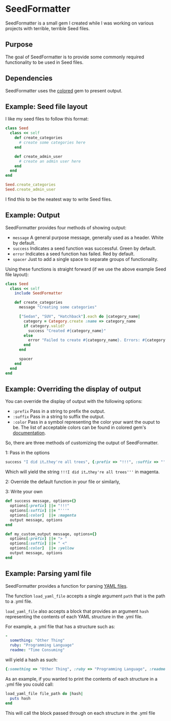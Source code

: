 # SeedFormatter

SeedFormatter is a small gem I created while I was working on various projects with terrible, terrible Seed files.

## Purpose

The goal of SeedFormatter is to provide some commonly required functionality to be used in Seed files.

## Dependencies

SeedFormatter uses the [colored](https://github.com/defunkt/colored) gem to present output.

## Example: Seed file layout

I like my seed files to follow this format:

```ruby
class Seed
  class << self
    def create_categories
      # create some categories here
    end

    def create_admin_user
      # create an admin user here
    end
  end  
end

Seed.create_categories
Seed.create_admin_user
```

I find this to be the neatest way to write Seed files.

## Example: Output

SeedFormatter provides four methods of showing output:

- `message` A general purpose message, generally used as a header. White by default.
- `success` Indicates a seed function was successful. Green by default.
- `error` Indicates a seed function has failed. Red by default.
- `spacer` Just to add a single space to separate groups of functionality.

Using these functions is straight forward (if we use the above example Seed file layout):

```ruby
class Seed
  class << self
    include SeedFormatter

    def create_categories
      message "Creating some categories"

      ["Sedan", "SUV", "Hatchback"].each do |category_name|
        category = Category.create :name => category_name        
        if category.valid?
          success "Created #{category_name}"
        else
          error "Failed to create #{category_name}. Errors: #{category.errors.full_messages}"
        end
      end

      spacer
    end
  end
end
```

## Example: Overriding the display of output

You can override the display of output with the following options:

- `:prefix` Pass in a string to prefix the output. 
- `:suffix` Pass in a string to suffix the output. 
- `:color` Pass in a symbol representing the color your want the ouput to be. The list of acceptable colors can be found in colored gem's [documentation](https://github.com/defunkt/colored/blob/master/lib/colored.rb).  

So, there are three methods of customizing the output of SeedFormatter.

1: Pass in the options

```ruby
success "I did it…they're all trees", {:prefix => "!!!", :suffix => "'''", :color => :magenta}
```

Which will yield the string `!!!I did it…they're all trees'''` in magenta.

2: Override the default function in your file or similarly,

3: Write your own

```ruby
def success message, options={}
  options[:prefix] ||= "!!!"
  options[:suffix] ||= "'''"
  options[:color]  ||= :magenta
  output message, options
end

def my_custom_output message, options={}
  options[:prefix] ||= "> "
  options[:suffix] ||= " <"
  options[:color]  ||= :yellow
  output message, options
end
```

## Example: Parsing yaml file

SeedFormatter provides a function for parsing [YAML files](http://www.yaml.org/spec/1.2/spec.html).

The function `load_yaml_file` accepts a single argument `path` that is the path to a .yml file.

`load_yaml_file` also accepts a block that provides an argument `hash` representing the contents of each YAML structure in the .yml file.

For example, a .yml file that has a structure such as:

```YAML
-
  something: "Other Thing"
  ruby: "Programming Language"
  readme: "Time Consuming"
```

will yield a hash as such:

```ruby
{:something => "Other Thing", :ruby => "Programming Language", :readme => "Time Consuming"}
```

As an example, if you wanted to print the contents of each structure in a .yml file you could call:

```ruby
load_yaml_file file_path do |hash|
  puts hash
end
```

This will call the block passed through on each structure in the .yml file
